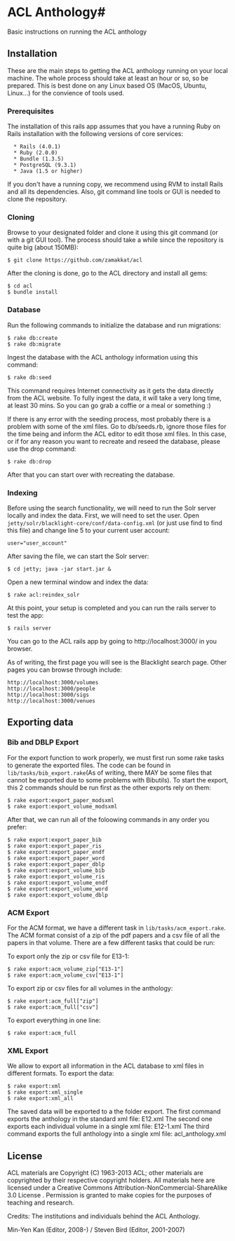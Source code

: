 # ACL Anthology#
Basic instructions on running the ACL anthology

## Installation ##
These are the main steps to getting the ACL anthology running on your local machine. The whole process should take at least an hour or so, so be prepared. This is best done on any Linux based OS (MacOS, Ubuntu, Linux...) for the convience of tools used.

### Prerequisites ###
The installation of this rails app assumes that you have a running Ruby on Rails installation with the following versions of core services:
```
  * Rails (4.0.1)
  * Ruby (2.0.0)
  * Bundle (1.3.5)
  * PostgreSQL (9.3.1)
  * Java (1.5 or higher)
```
If you don't have a running copy, we recommend using RVM to install Rails and all its dependencies. Also, git command line tools or GUI is needed to clone the repository.

### Cloning ###
Browse to your designated folder and clone it using this git command (or with a git GUI tool). The process should take a while since the repository is quite big (about 150MB):
```
$ git clone https://github.com/zamakkat/acl
```
After the cloning is done, go to the ACL directory and install all gems:
```
$ cd acl
$ bundle install
```

### Database ###
Run the following commands to initialize the database and run migrations:
```
$ rake db:create
$ rake db:migrate
```
Ingest the database with the ACL anthology information using this command:
```
$ rake db:seed
```
This command requires Internet connectivity as it gets the data directly from the ACL website. To fully ingest the data, it will take a very long time, at least 30 mins. So you can go grab a coffie or a meal or something :) 

If there is any error with the seeding process, most probably there is a problem with some of the xml files. Go to db/seeds.rb, ignore those files for the time being and inform the ACL editor to edit those xml files. In this case, or if for any reason you want to recreate and reseed the database, please use the drop command:
```
$ rake db:drop
```
After that you can start over with recreating the database.

### Indexing ###
Before using the search functionality, we will need to run the Solr server locally and index the data. First, we will need to set the user. Open `jetty/solr/blacklight-core/conf/data-config.xml` (or just use find to find this file) and change line 5 to your current user account:
```
user="user_account"
```
After saving the file, we can start the Solr server:
```
$ cd jetty; java -jar start.jar &
```
Open a new terminal window and index the data:
```
$ rake acl:reindex_solr 
```
At this point, your setup is completed and you can run the rails server to test the app:
```
$ rails server
```
You can go to the ACL rails app by going to http://localhost:3000/ in you browser.

As of writing, the first page you will see is the Blacklight search page. Other pages you can browse through include:
```
http://localhost:3000/volumes
http://localhost:3000/people
http://localhost:3000/sigs
http://localhost:3000/venues
```

## Exporting data ##

### Bib and DBLP Export ###

For the export function to work properly, we must first run some rake tasks to generate the exported files. The code can be found in `lib/tasks/bib_export.rake`(As of writing, there MAY be some files that cannot be exported due to some problems with Bibutils). To start the export, this 2 commands should be run first as the other exports rely on them:
```
$ rake export:export_paper_modsxml
$ rake export:export_volume_modsxml
```
After that, we can run all of the foloowing commands in any order you prefer:
```
$ rake export:export_paper_bib
$ rake export:export_paper_ris
$ rake export:export_paper_endf
$ rake export:export_paper_word
$ rake export:export_paper_dblp
$ rake export:export_volume_bib
$ rake export:export_volume_ris
$ rake export:export_volume_endf
$ rake export:export_volume_word
$ rake export:export_volume_dblp
```

### ACM Export ###
For the ACM format, we have a different task in `lib/tasks/acm_export.rake`. The ACM format consist of a zip of the pdf papers and a csv file of all the papers in that volume. There are a few different tasks that could be run:

To export only the zip or csv file for E13-1:
```
$ rake export:acm_volume_zip["E13-1"]
$ rake export:acm_volume_csv["E13-1"]
```
To export zip or csv files for all volumes in the anthology:
```
$ rake export:acm_full["zip"]
$ rake export:acm_full["csv"]
```
To export everything in one line:
```
$ rake export:acm_full
```

### XML Export ###

We allow to export all information in the ACL database to xml files in different formats. To export the data:
```
$ rake export:xml
$ rake export:xml_single
$ rake export:xml_all
```
The saved data will be exported to a the folder export.
The first command exports the anthology in the standard xml file: E12.xml
The second one exports each individual volume in a single xml file: E12-1.xml
The third command exports the full anthology into a single xml file: acl_anthology.xml

## License ##
ACL materials are Copyright (C) 1963-2013 ACL; other materials are copyrighted by their respective copyright holders. All materials here are licensed under a Creative Commons Attribution-NonCommercial-ShareAlike 3.0 License . Permission is granted to make copies for the purposes of teaching and research.

Credits: The institutions and individuals behind the ACL Anthology.

Min-Yen Kan (Editor, 2008-) / Steven Bird (Editor, 2001-2007) 
